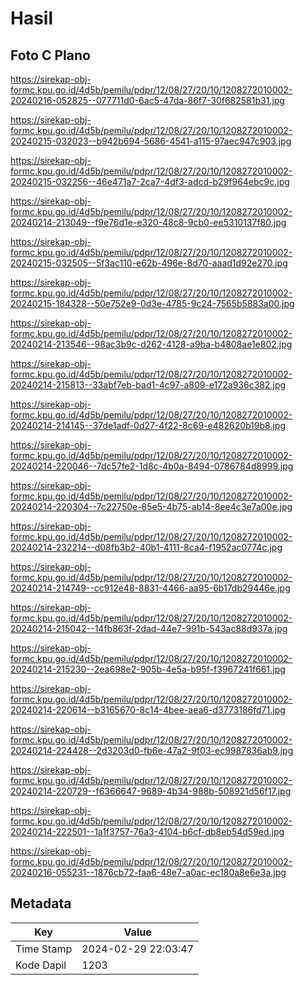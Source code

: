 # Hasil

## Foto C Plano

https://sirekap-obj-formc.kpu.go.id/4d5b/pemilu/pdpr/12/08/27/20/10/1208272010002-20240216-052825--077711d0-6ac5-47da-86f7-30f682581b31.jpg

https://sirekap-obj-formc.kpu.go.id/4d5b/pemilu/pdpr/12/08/27/20/10/1208272010002-20240215-032023--b942b694-5686-4541-a115-97aec947c903.jpg

https://sirekap-obj-formc.kpu.go.id/4d5b/pemilu/pdpr/12/08/27/20/10/1208272010002-20240215-032256--46e471a7-2ca7-4df3-adcd-b29f964ebc9c.jpg

https://sirekap-obj-formc.kpu.go.id/4d5b/pemilu/pdpr/12/08/27/20/10/1208272010002-20240214-213049--f9e76d1e-e320-48c8-9cb0-ee5310137f80.jpg

https://sirekap-obj-formc.kpu.go.id/4d5b/pemilu/pdpr/12/08/27/20/10/1208272010002-20240215-032505--5f3ac110-e62b-496e-8d70-aaad1d92e270.jpg

https://sirekap-obj-formc.kpu.go.id/4d5b/pemilu/pdpr/12/08/27/20/10/1208272010002-20240215-184328--50e752e9-0d3e-4785-9c24-7565b5883a00.jpg

https://sirekap-obj-formc.kpu.go.id/4d5b/pemilu/pdpr/12/08/27/20/10/1208272010002-20240214-213546--98ac3b9c-d262-4128-a9ba-b4808ae1e802.jpg

https://sirekap-obj-formc.kpu.go.id/4d5b/pemilu/pdpr/12/08/27/20/10/1208272010002-20240214-215813--33abf7eb-bad1-4c97-a809-e172a936c382.jpg

https://sirekap-obj-formc.kpu.go.id/4d5b/pemilu/pdpr/12/08/27/20/10/1208272010002-20240214-214145--37de1adf-0d27-4f22-8c69-e482620b19b8.jpg

https://sirekap-obj-formc.kpu.go.id/4d5b/pemilu/pdpr/12/08/27/20/10/1208272010002-20240214-220046--7dc57fe2-1d8c-4b0a-8494-0786784d8999.jpg

https://sirekap-obj-formc.kpu.go.id/4d5b/pemilu/pdpr/12/08/27/20/10/1208272010002-20240214-220304--7c22750e-85e5-4b75-ab14-8ee4c3e7a00e.jpg

https://sirekap-obj-formc.kpu.go.id/4d5b/pemilu/pdpr/12/08/27/20/10/1208272010002-20240214-232214--d08fb3b2-40b1-4111-8ca4-f1952ac0774c.jpg

https://sirekap-obj-formc.kpu.go.id/4d5b/pemilu/pdpr/12/08/27/20/10/1208272010002-20240214-214749--cc912e48-8831-4466-aa95-6b17db29446e.jpg

https://sirekap-obj-formc.kpu.go.id/4d5b/pemilu/pdpr/12/08/27/20/10/1208272010002-20240214-215042--14fb863f-2dad-44e7-991b-543ac88d937a.jpg

https://sirekap-obj-formc.kpu.go.id/4d5b/pemilu/pdpr/12/08/27/20/10/1208272010002-20240214-215230--2ea698e2-905b-4e5a-b95f-f3967241f661.jpg

https://sirekap-obj-formc.kpu.go.id/4d5b/pemilu/pdpr/12/08/27/20/10/1208272010002-20240214-220614--b3165670-8c14-4bee-aea6-d3773186fd71.jpg

https://sirekap-obj-formc.kpu.go.id/4d5b/pemilu/pdpr/12/08/27/20/10/1208272010002-20240214-224428--2d3203d0-fb6e-47a2-9f03-ec9987836ab9.jpg

https://sirekap-obj-formc.kpu.go.id/4d5b/pemilu/pdpr/12/08/27/20/10/1208272010002-20240214-220729--f6366647-9689-4b34-988b-508921d56f17.jpg

https://sirekap-obj-formc.kpu.go.id/4d5b/pemilu/pdpr/12/08/27/20/10/1208272010002-20240214-222501--1a1f3757-76a3-4104-b6cf-db8eb54d59ed.jpg

https://sirekap-obj-formc.kpu.go.id/4d5b/pemilu/pdpr/12/08/27/20/10/1208272010002-20240216-055231--1876cb72-faa6-48e7-a0ac-ec180a8e6e3a.jpg


## Metadata

| Key        | Value               |
| ---------- | ------------------- |
| Time Stamp | 2024-02-29 22:03:47 |
| Kode Dapil | 1203                |



